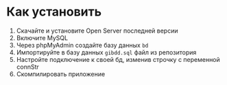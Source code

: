 # Как установить

1. Скачайте и установите Open Server последней версии
2. Включите MySQL
3. Через phpMyAdmin создайте базу данных `bd`
4. Импортируйте в базу данных `gibdd.sql` файл из репозитория
5. Настройте подключение к своей бд, изменив строчку с переменной connStr
6. Скомпилировать приложение
